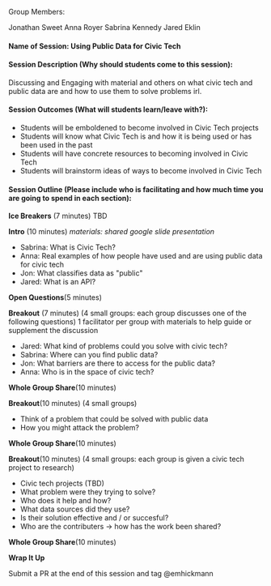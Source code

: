 Group Members:
  
Jonathan Sweet
Anna Royer
Sabrina Kennedy
Jared Eklin

#### Name of Session: Using Public Data for Civic Tech

#### Session Description (Why should students come to this session):
Discussing and Engaging with material and others on what civic tech and public data are and how to use them to solve problems irl.

#### Session Outcomes (What will students learn/leave with?):
* Students will be emboldened to become involved in Civic Tech projects
* Students will know what Civic Tech is and how it is being used or has been used in the past
* Students will have concrete resources to becoming involved in Civic Tech
* Students will brainstorm ideas of ways to become involved in Civic Tech
 
#### Session Outline (Please include who is facilitating and how much time you are going to spend in each section):
**Ice Breakers** (7 minutes)
TBD

**Intro** (10 minutes) _materials: shared google slide presentation_
* Sabrina: What is Civic Tech?
* Anna: Real examples of how people have used and are using public data for civic tech
* Jon: What classifies data as "public"
* Jared: What is an API? 

**Open Questions**(5 minutes)
 
**Breakout** (7 minutes)
(4 small groups: each group discusses one of the following questions)
1 facilitator per group with materials to help guide or supplement the discussion
* Jared: What kind of problems could you solve with civic tech?
* Sabrina: Where can you find public data?
* Jon: What barriers are there to access for the public data?
* Anna: Who is in the space of civic tech?

**Whole Group Share**(10 minutes)

**Breakout**(10 minutes)
(4 small groups)
 * Think of a problem that could be solved with public data
 * How you might attack the problem?

**Whole Group Share**(10 minutes)
  
**Breakout**(10 minutes)
(4 small groups: each group is given a civic tech project to research)
 * Civic tech projects (TBD)
 * What problem were they trying to solve?
 * Who does it help and how?
 * What data sources did they use?
 * Is their solution effective and / or succesful?
 * Who are the contributers -> how has the work been shared?
 
**Whole Group Share**(10 minutes)

**Wrap It Up**

 Submit a PR at the end of this session and tag @emhickmann
